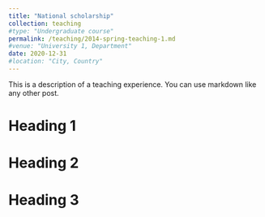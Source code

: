 ```yaml
---
title: "National scholarship"
collection: teaching
#type: "Undergraduate course"
permalink: /teaching/2014-spring-teaching-1.md
#venue: "University 1, Department"
date: 2020-12-31
#location: "City, Country"
---
```


This is a description of a teaching experience. You can use markdown like any other post.

Heading 1
======

Heading 2
======

Heading 3
======
